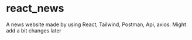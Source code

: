 # react_news

A news website made by using React, Tailwind, Postman, Api, axios. Might add a bit changes later
